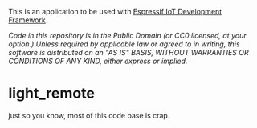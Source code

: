 This is an application to be used with [Espressif IoT Development Framework](https://github.com/espressif/esp-idf).

*Code in this repository is in the Public Domain (or CC0 licensed, at your option.)
Unless required by applicable law or agreed to in writing, this
software is distributed on an "AS IS" BASIS, WITHOUT WARRANTIES OR
CONDITIONS OF ANY KIND, either express or implied.*
# light_remote

just so you know, most of this code base is crap.
